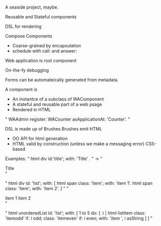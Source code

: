 A seaside project, maybe.

Reusable and Stateful components 


DSL for rendering

Compose Components
* Coarse-grained by encapsulation
* schedule with call: and answer:

Web application is root component 

On-the-fy debugging 

Forms can be automateically generated from metadata.

A component is
* An instantce of a subclass of WAComponent
* A stateful and reusable part of a web psage
* Rendered in HTML

" WAAdmin register: WACounter asApplicationAt: 'Counter'. "


DSL is made up of Brushes
Brushes emit HTML
* OO API for html generation
* HTML valid by construction (unless we make a messaging error)
CSS-based

Examples:
" html div id:'title'; with: 'Title' . "  -> " <div id="title">Title</div> "

" html div id: 'list';
	with: [ 
		html span class: 'item'; with: 'item 1'.
		html span class: 'item'; with: 'item 2'. ]
"
"
	<div id="list">
		<span class="item">item 1</span>
		<span class="item">item 2</span>
	</div>
"

"
	html unorderedList 
		id: 'list';
		with: [ 
			1 to 5 do: [ :i |
				html listItem 
					class: 'itemodd' if: i odd;
					class: 'itemeven' if: i even;
					with: 'item ', i asString  ] ]
"



